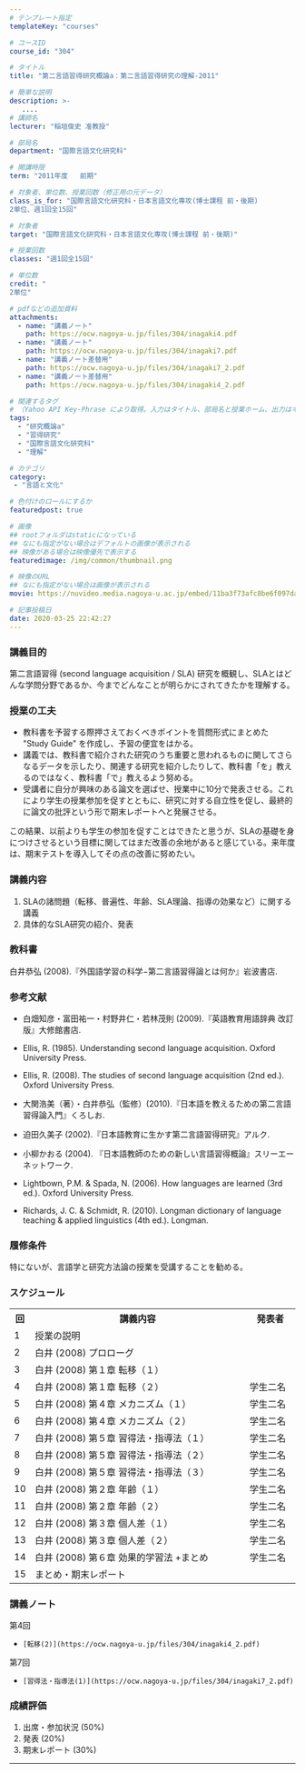 ```yaml
---
# テンプレート指定
templateKey: "courses"

# コースID
course_id: "304"

# タイトル
title: "第二言語習得研究概論a：第二言語習得研究の理解-2011"

# 簡単な説明
description: >-
   ....
# 講師名
lecturer: "稲垣俊史 准教授"

# 部局名
department: "国際言語文化研究科"

# 開講時限
term: "2011年度	前期"

# 対象者、単位数、授業回数（修正用の元データ）
class_is_for: "国際言語文化研究科・日本言語文化専攻(博士課程 前・後期)
2単位、週1回全15回"

# 対象者
target: "国際言語文化研究科・日本言語文化専攻(博士課程 前・後期)"

# 授業回数
classes: "週1回全15回"

# 単位数
credit: "
2単位"

# pdfなどの追加資料
attachments:
  - name: "講義ノート" 
    path: https://ocw.nagoya-u.jp/files/304/inagaki4.pdf
  - name: "講義ノート" 
    path: https://ocw.nagoya-u.jp/files/304/inagaki7.pdf
  - name: "講義ノート差替用" 
    path: https://ocw.nagoya-u.jp/files/304/inagaki7_2.pdf
  - name: "講義ノート差替用" 
    path: https://ocw.nagoya-u.jp/files/304/inagaki4_2.pdf

# 関連するタグ
# （Yahoo API Key-Phrase により取得。入力はタイトル、部局名と授業ホーム、出力はキーフレーズ（tags））
tags:
  - "研究概論a"
  - "習得研究"
  - "国際言語文化研究科"
  - "理解"

# カテゴリ
category:
 - "言語と文化"

# 色付けのロールにするか
featuredpost: true

# 画像
## rootフォルダはstaticになっている
## なにも指定がない場合はデフォルトの画像が表示される
## 映像がある場合は映像優先で表示する
featuredimage: /img/common/thumbnail.png

# 映像のURL
## なにも指定がない場合は画像が表示される
movie: https://nuvideo.media.nagoya-u.ac.jp/embed/11ba3f73afc8be6f097dad6db3e7315568542c6e

# 記事投稿日
date: 2020-03-25 22:42:27
---
```


### 講義目的

第二言語習得 (second language acquisition / SLA) 研究を概観し、SLAとはどんな学問分野であるか、今までどんなことが明らかにされてきたかを理解する。


### 授業の工夫

* 教科書を予習する際押さえておくべきポイントを質問形式にまとめた "Study Guide" を作成し、予習の便宜をはかる。
* 講義では、教科書で紹介された研究のうち重要と思われるものに関してさらなるデータを示したり、関連する研究を紹介したりして、教科書「を」教えるのではなく、教科書「で」教えるよう努める。
* 受講者に自分が興味のある論文を選ばせ、授業中に10分で発表させる。これにより学生の授業参加を促すとともに、研究に対する自立性を促し、最終的に論文の批評という形で期末レポートへと発展させる。

この結果、以前よりも学生の参加を促すことはできたと思うが、SLAの基礎を身につけさせるという目標に関してはまだ改善の余地があると感じている。来年度は、期末テストを導入してその点の改善に努めたい。





### 講義内容

1.  SLAの諸問題（転移、普遍性、年齢、SLA理論、指導の効果など）に関する講義
2.  具体的なSLA研究の紹介、発表

### 教科書

白井恭弘 (2008).『外国語学習の科学−第二言語習得論とは何か』岩波書店.

### 参考文献

* 白畑知彦・富田祐一・村野井仁・若林茂則 (2009).『英語教育用語辞典 改訂版』大修館書店.
* Ellis, R. (1985). Understanding second language acquisition. Oxford University Press.
* Ellis, R. (2008). The studies of second language acquisition (2nd ed.). Oxford University Press.

* 大関浩美（著）・白井恭弘（監修）(2010).『日本語を教えるための第二言語習得論入門』くろしお.
* 迫田久美子 (2002).『日本語教育に生かす第二言語習得研究』アルク.
* 小柳かおる (2004). 『日本語教師のための新しい言語習得概論』スリーエーネットワーク.
* Lightbown, P.M. & Spada, N. (2006). How languages are learned (3rd ed.). Oxford University Press.

* Richards, J. C. & Schmidt, R. (2010). Longman dictionary of language teaching &amp; applied linguistics (4th ed.). Longman.

### 履修条件

特にないが、言語学と研究方法論の授業を受講することを勧める。


<h3>スケジュール</h3>

<table class="basic" width="500">
<tr>
<th width="20" class="center">回</th>
<th width="400">講義内容</th>
<th width="80" class="center">発表者</th>
</tr>



<tr>
<td width="20" class="center">1</td>
<td width="400">授業の説明</td>
<td width="80" class="center"></td>
</tr>

<tr>
<td width="20" class="center">2</td>
<td width="400">白井 (2008) プロローグ</td>
<td width="80" class="center"></td>
</tr>

<tr>
<td width="20" class="center">3</td>
<td width="400">白井 (2008) 第１章 転移（１）</td>
<td width="80" class="center"></td>
</tr>
<tr>
<td width="20" class="center">4</td>
<td width="400">白井 (2008) 第１章 転移（２）</td>
<td width="80" class="center">学生二名</td>
</tr>
<tr>
<td width="20" class="center">5</td>
<td width="400">白井 (2008) 第４章 メカニズム（１）</td>
<td width="80" class="center">学生二名</td>
</tr>
<tr>
<td width="20" class="center">6</td>
<td width="400">白井 (2008) 第４章 メカニズム（２）</td>
<td width="80" class="center">学生二名</td>
</tr>
<tr>
<td width="20" class="center">7</td>
<td width="400">白井 (2008) 第５章 習得法・指導法（１）</td>
<td width="80" class="center">学生二名</td>
</tr>
<tr>
<td width="20" class="center">8</td>
<td width="400">白井 (2008) 第５章 習得法・指導法（２）</td>
<td width="80" class="center">学生二名</td>
</tr>
<tr>
<td width="20" class="center">9</td>
<td width="400">白井 (2008) 第５章 習得法・指導法（３）</td>
<td width="80" class="center">学生二名</td>
</tr>
<tr>
<td width="20" class="center">10</td>
<td width="400">白井 (2008) 第２章 年齢（１）</td>
<td width="80" class="center">学生二名</td>
</tr>
<tr>
<td width="20" class="center">11</td>
<td width="400">白井 (2008) 第２章 年齢（２）</td>
<td width="80" class="center">学生二名</td>
</tr>
<tr>
<td width="20" class="center">12</td>
<td width="400">白井 (2008) 第３章 個人差（１）</td>
<td width="80" class="center">学生二名</td>
</tr>
<tr>
<td width="20" class="center">13</td>
<td width="400">白井 (2008) 第３章 個人差（２）</td>
<td width="80" class="center">学生二名</td>
</tr>
<tr>
<td width="20" class="center">14</td>
<td width="400">白井 (2008) 第６章 効果的学習法 +まとめ</td>
<td width="80" class="center">学生二名</td>
</tr>
<tr>
<td width="20" class="center">15</td>
<td width="400">まとめ・期末レポート</td>
<td width="80" class="center"></td>
</tr>
</table>



### 講義ノート



第4回


-     [転移(2)](https://ocw.nagoya-u.jp/files/304/inagaki4_2.pdf) 


第7回


-     [習得法・指導法(1)](https://ocw.nagoya-u.jp/files/304/inagaki7_2.pdf) 






### 成績評価

1. 出席・参加状況 (50%)
2. 発表 (20%)
3. 期末レポート (30%)



-----